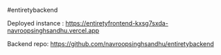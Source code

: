 #entiretybackend

Deployed instance :
https://entiretyfrontend-kxsg7sxda-navroopsinghsandhu.vercel.app

Backend repo:
https://github.com/navroopsinghsandhu/entiretybackend
